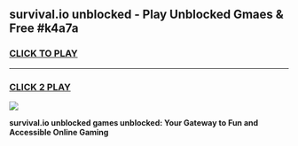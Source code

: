 
## survival.io unblocked - Play Unblocked Gmaes & Free #k4a7a
<h3>
<a href="https://news.freeplayer.one?title=survival.io_unblocked&ref=24F">CLICK TO PLAY</a></h3>
<hr>

<h3>
<a href="https://news.freeplayer.one?title=survival.io_unblocked&ref=24F">CLICK 2 PLAY</a>
  
</h3>

<a href="https://news.freeplayer.one?title=survival.io_unblocked&ref=24F/"><img src="https://clearcache.store/games.png"></a>


**survival.io unblocked games unblocked: Your Gateway to Fun and Accessible Online Gaming**
